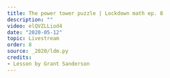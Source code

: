 ```yaml
---
title: The power tower puzzle | Lockdown math ep. 8
description: ""
video: elQVZLLiod4
date: "2020-05-12"
topic: Livestream
order: 8
source: _2020/ldm.py
credits:
- Lesson by Grant Sanderson
---
```

